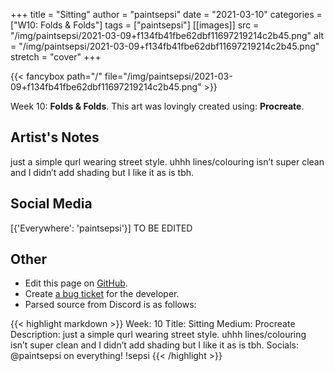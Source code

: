 +++
title =       "Sitting"
author =      "paintsepsi"
date =        "2021-03-10"
categories =  ["W10: Folds & Folds"]
tags =        ["paintsepsi"]
[[images]]
                      src = "/img/paintsepsi/2021-03-09+f134fb41fbe62dbf11697219214c2b45.png"
                      alt = "/img/paintsepsi/2021-03-09+f134fb41fbe62dbf11697219214c2b45.png"
                      stretch = "cover"
+++


{{< fancybox path="/" file="/img/paintsepsi/2021-03-09+f134fb41fbe62dbf11697219214c2b45.png" >}}


Week 10: **Folds & Folds**. This art was lovingly created using: **Procreate**.

## Artist's Notes

just a simple qurl wearing street style. uhhh lines/colouring isn’t super clean and I didn’t add shading but I like it as is tbh.

## Social Media

[{'Everywhere': 'paintsepsi'}] TO BE EDITED

## Other

- Edit this page on [GitHub](https://github.com/teaminkling/web-refresh/edit/main/blog/content/blog/paintsepsi-week-10-d23d.md).
- Create [a bug ticket](https://github.com/teaminkling/web-refresh/issues/new?assignees=&labels=bug&template=problem-report.md&title=) for the developer.
- Parsed source from Discord is as follows:

{{< highlight markdown >}}
Week: 10
Title: Sitting
Medium: Procreate
Description: just a simple qurl wearing street style. uhhh lines/colouring isn’t super clean and I didn’t add shading but I like it as is tbh. 
Socials: @paintsepsi on everything! !sepsi
{{< /highlight >}}